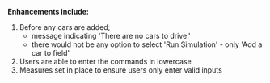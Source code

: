 **Enhancements include:**
 1. Before any cars are added;
     - message indicating 'There are no cars to drive.'
     - there would not be any option to select 'Run Simulation' - only 'Add a car to field'
 2. Users are able to enter the commands in lowercase
 3. Measures set in place to ensure users only enter valid inputs
